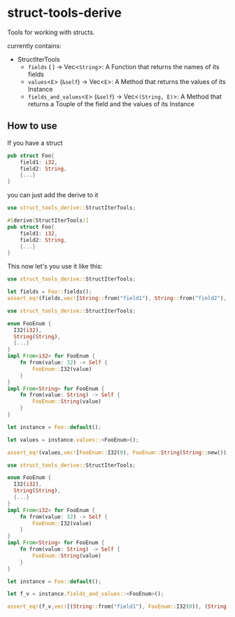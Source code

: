 # struct-tools-derive

Tools for working with structs.

currently contains:

- StructIterTools
  - `fields` ( ) -> Vec<`String`>: A Function that returns the names of its fields
  - `values`<`E`> (`&self`) -> Vec<`E`>: A Method that returns the values of its Instance
  - `fields_and_values`<`E`> (`&self`) -> Vec<`(String, E)`>: A Method that returns a Touple of the field and the values of its Instance

## How to use

If you have a struct

```rust
pub struct Foo{
    field1: i32,
    field2: String,
    {...}
}
```

you can just add the derive to it

```rust
use struct_tools_derive::StructIterTools;

#[derive(StructIterTools)]
pub struct Foo{
    field1: i32,
    field2: String,
    {...}
}
```

This now let's you use it like this:

```rust
use struct_tools_derive::StructIterTools;

let fields = Foo::fields();
assert_eq!(fields,vec![String::from("field1"), String::from("field2"),...])
```

```rust
use struct_tools_derive::StructIterTools;

enum FooEnum {
  I32(i32),
  String(String),
  {...}
}
impl From<i32> for FooEnum {
    fn from(value: 32) -> Self {
        FooEnum::I32(value)
    }
}
impl From<String> for FooEnum {
    fn from(value: String) -> Self {
        FooEnum::String(value)
    }
}

let instance = Foo::default();

let values = instance.values::<FooEnum>();

assert_eq!(values,vec![FooEnum::I32(0), FooEnum::String(String::new()),...])
```

```rust
use struct_tools_derive::StructIterTools;

enum FooEnum {
  I32(i32),
  String(String),
  {...}
}
impl From<i32> for FooEnum {
    fn from(value: 32) -> Self {
        FooEnum::I32(value)
    }
}
impl From<String> for FooEnum {
    fn from(value: String) -> Self {
        FooEnum::String(value)
    }
}

let instance = Foo::default();

let f_v = instance.fields_and_values::<FooEnum>();

assert_eq!(f_v,vec![(String::from("field1"), FooEnum::I32(0)), (String::from("field2"), FooEnum::String(String::new())),...])
```
